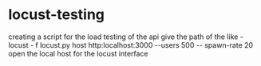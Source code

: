 # locust-testing
creating a script for the load testing of the api
give the path of the like -locust - f locust.py host http:localhost:3000 --users 500 -- spawn-rate 20
open the local host for the locust interface
